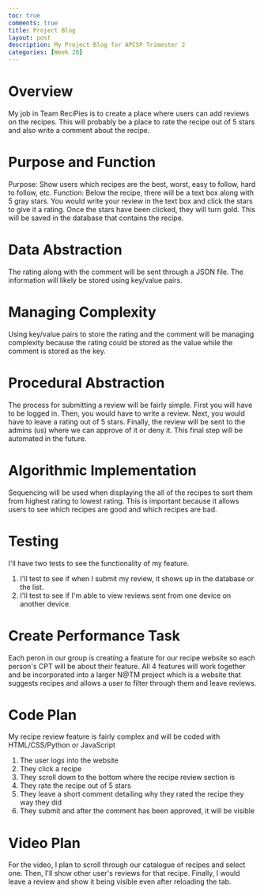 ```yaml
---
toc: true
comments: true
title: Project Blog
layout: post
description: My Project Blog for APCSP Trimester 2
categories: [Week 20]
---
```


# Overview
My job in Team ReciPies is to create a place where users can add reviews on the recipes. This will probably be a place to rate the recipe out of 5 stars and also write a comment about the recipe.

# Purpose and Function
Purpose: Show users which recipes are the best, worst, easy to follow, hard to follow, etc.
Function: Below the recipe, there will be a text box along with 5 gray stars. You would write your review in the text box and click the stars to give it a rating. Once the stars have been clicked, they will turn gold. This will be saved in the database that contains the recipe.

# Data Abstraction
The rating along with the comment will be sent through a JSON file. The information will likely be stored using key/value pairs.

# Managing Complexity
Using key/value pairs to store the rating and the comment will be managing complexity because the rating could be stored as the value while the comment is stored as the key.

# Procedural Abstraction
The process for submitting a review will be fairly simple. First you will have to be logged in. Then, you would have to write a review. Next, you would have to leave a rating out of 5 stars. Finally, the review will be sent to the admins (us) where we can approve of it or deny it. This final step will be automated in the future.

# Algorithmic Implementation
Sequencing will be used when displaying the all of the recipes to sort them from highest rating to lowest rating. This is important because it allows users to see which recipes are good and which recipes are bad.

# Testing
I'll have two tests to see the functionality of my feature.
1. I'll test to see if when I submit my review, it shows up in the database or the list.
2. I'll test to see if I'm able to view reviews sent from one device on another device.

# Create Performance Task
Each peron in our group is creating a feature for our recipe website so each person's CPT will be about their feature. All 4 features will work together and be incorporated into a larger N@TM project which is a website that suggests recipes and allows a user to filter through them and leave reviews.

# Code Plan
My recipe review feature is fairly complex and will be coded with HTML/CSS/Python or JavaScript
1. The user logs into the website
2. They click a recipe
3. They scroll down to the bottom where the recipe review section is
4. They rate the recipe out of 5 stars
5. They leave a short comment detailing why they rated the recipe they way they did
6. They submit and after the comment has been approved, it will be visible

# Video Plan
For the video, I plan to scroll through our catalogue of recipes and select one. Then, I'll show other user's reviews for that recipe. Finally, I would leave a review and show it being visible even after reloading the tab.